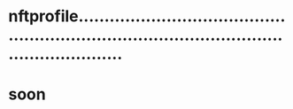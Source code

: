 # nftprofile...................................................................................................................
# soon
